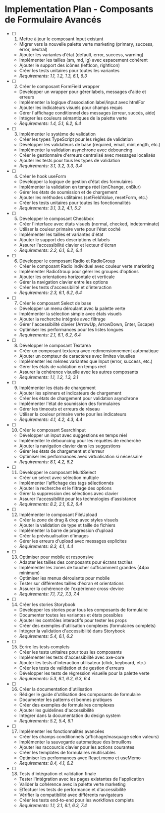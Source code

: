 # Implementation Plan - Composants de Formulaire Avancés

- [ ] 1. Mettre à jour le composant Input existant
  - Migrer vers la nouvelle palette verte marketing (primary, success, error, neutral)
  - Ajouter les variantes d'état (default, error, success, warning)
  - Implémenter les tailles (sm, md, lg) avec espacement cohérent
  - Ajouter le support des icônes (leftIcon, rightIcon)
  - Créer les tests unitaires pour toutes les variantes
  - _Requirements: 1.1, 1.2, 1.3, 6.1, 6.3_

- [ ] 2. Créer le composant FormField wrapper
  - Développer un wrapper pour gérer labels, messages d'aide et erreurs
  - Implémenter la logique d'association label/input avec htmlFor
  - Ajouter les indicateurs visuels pour champs requis
  - Gérer l'affichage conditionnel des messages (erreur, succès, aide)
  - Intégrer les couleurs sémantiques de la palette verte
  - _Requirements: 1.4, 5.1, 6.2, 6.4_

- [ ] 3. Implémenter le système de validation
  - Créer les types TypeScript pour les règles de validation
  - Développer les validateurs de base (required, email, minLength, etc.)
  - Implémenter la validation asynchrone avec debouncing
  - Créer le gestionnaire d'erreurs centralisé avec messages localisés
  - Ajouter les tests pour tous les types de validation
  - _Requirements: 3.1, 3.2, 3.3, 3.4_

- [ ] 4. Créer le hook useForm
  - Développer la logique de gestion d'état des formulaires
  - Implémenter la validation en temps réel (onChange, onBlur)
  - Gérer les états de soumission et de chargement
  - Ajouter les méthodes utilitaires (setFieldValue, resetForm, etc.)
  - Créer les tests unitaires pour toutes les fonctionnalités
  - _Requirements: 3.1, 3.2, 4.1, 5.2_

- [ ] 5. Développer le composant Checkbox
  - Créer l'interface avec états visuels (normal, checked, indeterminate)
  - Utiliser la couleur primaire verte pour l'état coché
  - Implémenter les tailles et variantes d'état
  - Ajouter le support des descriptions et labels
  - Assurer l'accessibilité clavier et lecteur d'écran
  - _Requirements: 2.2, 6.1, 6.2, 6.4_

- [ ] 6. Développer le composant Radio et RadioGroup
  - Créer le composant Radio individuel avec couleur verte marketing
  - Implémenter RadioGroup pour gérer les groupes d'options
  - Ajouter les orientations horizontale et verticale
  - Gérer la navigation clavier entre les options
  - Créer les tests d'accessibilité et d'interaction
  - _Requirements: 2.3, 6.1, 6.2, 6.4_

- [ ] 7. Créer le composant Select de base
  - Développer un menu déroulant avec la palette verte
  - Implémenter la sélection simple avec états visuels
  - Ajouter la recherche intégrée avec filtrage
  - Gérer l'accessibilité clavier (ArrowUp, ArrowDown, Enter, Escape)
  - Optimiser les performances pour les listes longues
  - _Requirements: 2.1, 6.1, 6.2, 6.4_

- [ ] 8. Développer le composant Textarea
  - Créer un composant textarea avec redimensionnement automatique
  - Ajouter un compteur de caractères avec limites visuelles
  - Implémenter les mêmes variantes que Input (error, success, etc.)
  - Gérer les états de validation en temps réel
  - Assurer la cohérence visuelle avec les autres composants
  - _Requirements: 1.1, 1.2, 1.3, 3.1_

- [ ] 9. Implémenter les états de chargement
  - Ajouter les spinners et indicateurs de chargement
  - Créer les états de chargement pour validation asynchrone
  - Implémenter l'état de soumission des formulaires
  - Gérer les timeouts et erreurs de réseau
  - Utiliser la couleur primaire verte pour les indicateurs
  - _Requirements: 4.1, 4.2, 4.3, 4.4_

- [ ] 10. Créer le composant SearchInput
  - Développer un input avec suggestions en temps réel
  - Implémenter le debouncing pour les requêtes de recherche
  - Ajouter la navigation clavier dans les suggestions
  - Gérer les états de chargement et d'erreur
  - Optimiser les performances avec virtualisation si nécessaire
  - _Requirements: 8.1, 4.2, 6.2_

- [ ] 11. Développer le composant MultiSelect
  - Créer un select avec sélection multiple
  - Implémenter l'affichage des tags sélectionnés
  - Ajouter la recherche et le filtrage des options
  - Gérer la suppression des sélections avec clavier
  - Assurer l'accessibilité pour les technologies d'assistance
  - _Requirements: 8.2, 2.1, 6.2, 6.4_

- [ ] 12. Implémenter le composant FileUpload
  - Créer la zone de drag & drop avec styles visuels
  - Ajouter la validation de type et taille de fichiers
  - Implémenter la barre de progression d'upload
  - Créer la prévisualisation d'images
  - Gérer les erreurs d'upload avec messages explicites
  - _Requirements: 8.3, 4.1, 4.4_

- [ ] 13. Optimiser pour mobile et responsive
  - Adapter les tailles des composants pour écrans tactiles
  - Implémenter les zones de toucher suffisamment grandes (44px minimum)
  - Optimiser les menus déroulants pour mobile
  - Tester sur différentes tailles d'écran et orientations
  - Assurer la cohérence de l'expérience cross-device
  - _Requirements: 7.1, 7.2, 7.3, 7.4_

- [ ] 14. Créer les stories Storybook
  - Développer les stories pour tous les composants de formulaire
  - Documenter toutes les variantes et états possibles
  - Ajouter les contrôles interactifs pour tester les props
  - Créer des exemples d'utilisation complexes (formulaires complets)
  - Intégrer la validation d'accessibilité dans Storybook
  - _Requirements: 5.4, 6.1, 6.2_

- [ ] 15. Écrire les tests complets
  - Créer les tests unitaires pour tous les composants
  - Implémenter les tests d'accessibilité avec axe-core
  - Ajouter les tests d'interaction utilisateur (click, keyboard, etc.)
  - Créer les tests de validation et de gestion d'erreurs
  - Développer les tests de régression visuelle pour la palette verte
  - _Requirements: 5.3, 6.1, 6.2, 6.3, 6.4_

- [ ] 16. Créer la documentation d'utilisation
  - Rédiger le guide d'utilisation des composants de formulaire
  - Documenter les patterns et bonnes pratiques
  - Créer des exemples de formulaires complexes
  - Ajouter les guidelines d'accessibilité
  - Intégrer dans la documentation du design system
  - _Requirements: 5.2, 5.4, 6.1_

- [ ] 17. Implémenter les fonctionnalités avancées
  - Créer les champs conditionnels (affichage/masquage selon valeurs)
  - Implémenter la sauvegarde automatique des brouillons
  - Ajouter les raccourcis clavier pour les actions courantes
  - Créer les templates de formulaires réutilisables
  - Optimiser les performances avec React.memo et useMemo
  - _Requirements: 8.4, 4.1, 6.2_

- [ ] 18. Tests d'intégration et validation finale
  - Tester l'intégration avec les pages existantes de l'application
  - Valider la cohérence avec la palette verte marketing
  - Effectuer les tests de performance et d'accessibilité
  - Vérifier la compatibilité avec différents navigateurs
  - Créer les tests end-to-end pour les workflows complets
  - _Requirements: 1.1, 2.1, 6.1, 6.3, 7.4_